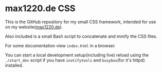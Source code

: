 # max1220.de CSS

This is the GitHub repository for my small CSS framework,
intended for use on my website([max1220.de](https://max1220.de)).

Also included is a small Bash script to concatenate and minify the CSS files.

For some documentation view `index.html` in a browser.

You can start a local development setup(including live) reload using the `./start_dev`
script if you have `inotifytools` and `busybox`(for it's httpd) installed.
